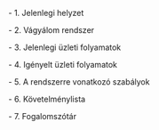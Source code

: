 \- 1. Jelenlegi helyzet



\- 2. Vágyálom rendszer



\- 3. Jelenlegi üzleti folyamatok



\- 4. Igényelt üzleti folyamatok 



\- 5. A rendszerre vonatkozó szabályok



\- 6. Követelménylista



\- 7. Fogalomszótár



